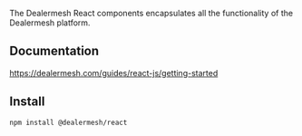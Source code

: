 The Dealermesh React components encapsulates all the functionality of the Dealermesh platform.

## Documentation

https://dealermesh.com/guides/react-js/getting-started

## Install

`npm install @dealermesh/react`
